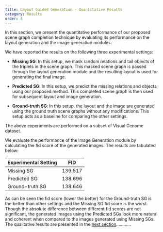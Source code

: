 ```yaml
---
title: Layout Guided Generation - Quantitative Results
category: Results
order: 4
---
```


In this section, we present the quantitative performance of our proposed scene graph completion technique by evaluating its performance on the layout generation and the image generation modules.

We have reported the results on the following three experimental settings:

- **Missing SG**:
    In this setup, we mask random relations and tail objects of the triplets in the scene graph. This masked scene graph is passed through the layout generation module and the resulting layout is used for generating the final image.

- **Predicted SG**:
    In this setup, we predict the missing relations and objects using our proposed method. This completed scene graph is then used for subsequent layout and image generation.

- **Ground-truth SG**:
    In this setup, the layout and the image are generated using the ground truth scene graphs without any modifications. This setup acts as a baseline for comparing the other settings.

The above experiments are performed on a subset of Visual Genome dataset.





We evaluate the performance of the Image Generation module by calculating the fid score of the generated images. The results are tabulated below:


| Experimental Setting | FID     |
|----------------------|---------|
| Missing SG           | 139.517 |
| Predicted SG         | 138.696 |
| Ground-truth SG      | 138.646 |



As can be seen the fid score (lower the better) for the Ground-truth SG is the better than other settings and the Missing SG fid score is the worst. Though the absolute difference between different fid scores are not significant, the generated images using the Predicted SGs look more natural and coherent when compared to the images generated using Missing SGs. The qualitative results are presented in the [next section](link)............